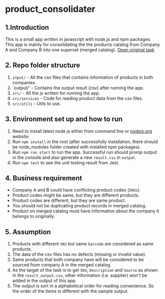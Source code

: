# product_consolidater

## 1.Introduction

This is a small app written in javascript with node.js and npm packages. This app is mainly for consolidating the the products catalog from Company A and Company B into one superset (merged catalog). [Open original task](https://github.com/tosumitagrawal/codingskills)

## 2. Repo folder structure

1. `input/` - All the csv files that contains information of products in both companies.
2. `output/' - Contains the output result (csv) after running the app.
3. `src/` - All the js written for running the app.
4. `src/services` - Code for reading product data from the csv files.
5. `src/utils` - Utils to use.

## 3. Environment set up and how to run
1. Need to install latest node js either from command line or [nodejs.org](https://nodejs.org/en/download/) website.
2. Run `npm install` in the root (after successfully installation, there should be node_modules folder created with installed npm packages).
3. Run `npm run start` to run the app. Successful run should promp output in the console and also generate a new `result.csv` in `output`.
4. Run `npm test` to see the unit testing result from Jest.


## 4. Business requirement
- Company A and B could have conflicting product codes (`SKUs`).
- Product codes might be same, but they are different products.
- Product codes are different, but they are same product.
- You should not be duplicating product records in merged catalog.
- Product on merged catalog must have information about the company it belongs to originally.


## 5. Assumption
1. Products with different `SKU` but same `barcode` are considered as same products.
2. The data of the csv files has no defects (missing or invalid value).
3. Same products that both company have will be considered to be sourced from company A in the merged catalog.
4. As the target of the task is to get `SKU`, `Description` and `Source` as shown in the `result_output.csv`, other information (i.e. supplier) won't be added in the output of this app.
5. The output is sort in a alphabetical order for reading convenience. So the order of the items is different with the sample output.
